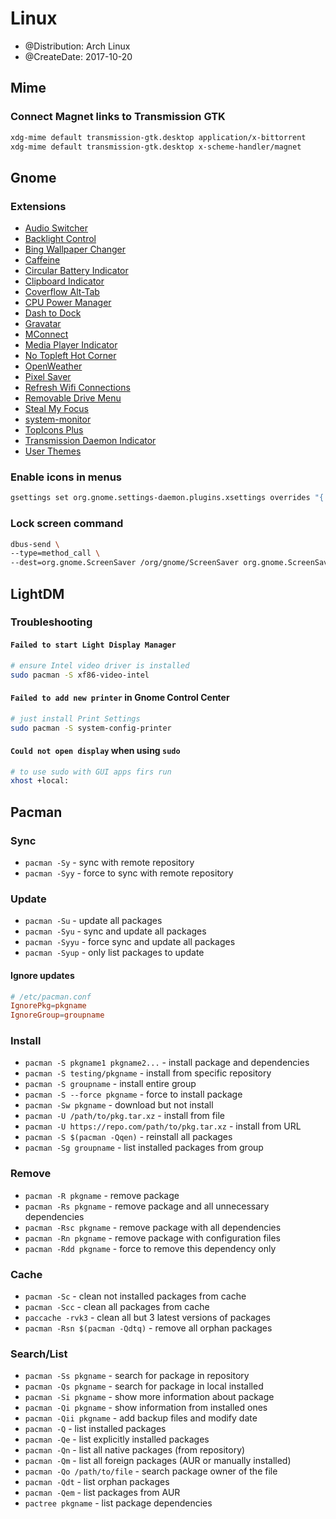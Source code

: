 # Linux

* @Distribution: Arch Linux
* @CreateDate: 2017-10-20

## Mime

### Connect Magnet links to Transmission GTK
```sh
xdg-mime default transmission-gtk.desktop application/x-bittorrent
xdg-mime default transmission-gtk.desktop x-scheme-handler/magnet
```

## Gnome

### Extensions
- [Audio Switcher](https://extensions.gnome.org/extension/1092/audio-switcher/)
- [Backlight Control](https://extensions.gnome.org/extension/1293/backlight-control/)
- [Bing Wallpaper Changer](https://extensions.gnome.org/extension/1262/bing-wallpaper-changer/)
- [Caffeine](https://extensions.gnome.org/extension/517/caffeine/)
- [Circular Battery Indicator](https://extensions.gnome.org/extension/1244/circular-battery-indicator/)
- [Clipboard Indicator](https://extensions.gnome.org/extension/779/clipboard-indicator/)
- [Coverflow Alt-Tab](https://extensions.gnome.org/extension/97/coverflow-alt-tab/)
- [CPU Power Manager](https://extensions.gnome.org/extension/945/cpu-power-manager/)
- [Dash to Dock](https://extensions.gnome.org/extension/307/dash-to-dock/)
- [Gravatar](https://extensions.gnome.org/extension/1015/gravatar/)
- [MConnect](https://extensions.gnome.org/extension/1272/mconnect/)
- [Media Player Indicator](https://extensions.gnome.org/extension/55/media-player-indicator/)
- [No Topleft Hot Corner](https://extensions.gnome.org/extension/118/no-topleft-hot-corner/)
- [OpenWeather](https://extensions.gnome.org/extension/750/openweather/)
- [Pixel Saver](https://extensions.gnome.org/extension/723/pixel-saver/)
- [Refresh Wifi Connections](https://extensions.gnome.org/extension/905/refresh-wifi-connections/)
- [Removable Drive Menu](https://extensions.gnome.org/extension/7/removable-drive-menu/)
- [Steal My Focus](https://extensions.gnome.org/extension/234/steal-my-focus/)
- [system-monitor](https://extensions.gnome.org/extension/120/system-monitor/)
- [TopIcons Plus](https://extensions.gnome.org/extension/1031/topicons/)
- [Transmission Daemon Indicator](https://extensions.gnome.org/extension/365/transmission-daemon-indicator/)
- [User Themes](https://extensions.gnome.org/extension/19/user-themes/)

### Enable icons in menus
```sh
gsettings set org.gnome.settings-daemon.plugins.xsettings overrides "{'Gtk/ButtonImages': <1>, 'Gtk/MenuImages': <1>}"
```

### Lock screen command
```sh 
dbus-send \
--type=method_call \
--dest=org.gnome.ScreenSaver /org/gnome/ScreenSaver org.gnome.ScreenSaver.Lock
```

## LightDM

### Troubleshooting

#### `Failed to start Light Display Manager`
```bash
# ensure Intel video driver is installed
sudo pacman -S xf86-video-intel
```
#### `Failed to add new printer` in Gnome Control Center
```bash
# just install Print Settings
sudo pacman -S system-config-printer
```
#### `Could not open display` when using `sudo`
```bash
# to use sudo with GUI apps firs run
xhost +local:
```

## Pacman

### Sync
- `pacman -Sy` - sync with remote repository
- `pacman -Syy` - force to sync with remote repository

### Update
- `pacman -Su` - update all packages
- `pacman -Syu` - sync and update all packages
- `pacman -Syyu` - force sync and update all packages
- `pacman -Syup` - only list packages to update

#### Ignore updates
```conf
# /etc/pacman.conf
IgnorePkg=pkgname
IgnoreGroup=groupname
```

### Install
- `pacman -S pkgname1 pkgname2...` - install package and dependencies
- `pacman -S testing/pkgname` - install from specific repository
- `pacman -S groupname` - install entire group
- `pacman -S --force pkgname` - force to install package
- `pacman -Sw pkgname` - download but not install
- `pacman -U /path/to/pkg.tar.xz` - install from file
- `pacman -U https://repo.com/path/to/pkg.tar.xz` - install from URL
- `pacman -S $(pacman -Qqen)` - reinstall all packages
- `pacman -Sg groupname` - list installed packages from group

### Remove
- `pacman -R pkgname` - remove package
- `pacman -Rs pkgname` - remove package and all unnecessary dependencies
- `pacman -Rsc pkgname` - remove package with all dependencies
- `pacman -Rn pkgname` - remove package with configuration files
- `pacman -Rdd pkgname` - force to remove this dependency only

### Cache
- `pacman -Sc` - clean not installed packages from cache
- `pacman -Scc` - clean all packages from cache
- `paccache -rvk3` - clean all but 3 latest versions of packages
- `pacman -Rsn $(pacman -Qdtq)` - remove all orphan packages

### Search/List
- `pacman -Ss pkgname` - search for package in repository
- `pacman -Qs pkgname` - search for package in local installed
- `pacman -Si pkgname` - show more information about package
- `pacman -Qi pkgname` - show information from installed ones
- `pacman -Qii pkgname` - add backup files and modify date
- `pacman -Q` - list installed packages
- `pacman -Qe` - list explicitly installed packages
- `pacman -Qn` - list all native packages (from repository)
- `pacman -Qm` - list all foreign packages (AUR or manually installed)
- `pacman -Qo /path/to/file` - search package owner of the file
- `pacman -Qdt` - list orphan packages
- `pacman -Qem` - list packages from AUR
- `pactree pkgname` - list package dependencies